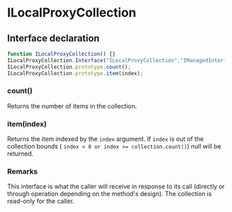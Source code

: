 # ILocalProxyCollection

## Interface declaration

```Javascript
function ILocalProxyCollection() {}
ILocalProxyCollection.Interface("ILocalProxyCollection","IManagedInterface");
ILocalProxyCollection.prototype.count();
ILocalProxyCollection.prototype.item(index);
```

### count()

Returns the number of items in the collection.

### item(index)

Returns the item indexed by the `index` argument. If `index` is out of the collection bounds ( `index < 0 or index >= collection.count()`) null will be returned.

### Remarks

This interface is what the caller will receive in response to its call (directly or through operation depending on the method's design). The collection is read-only for the caller.


